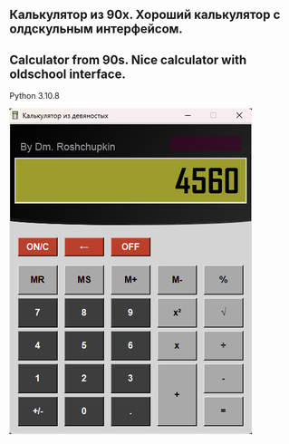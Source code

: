 ## Калькулятор из 90х. Хороший калькулятор с олдскульным интерфейсом.

## Calculator from 90s. Nice calculator with oldschool interface.

Python 3.10.8

![Window](https://github.com/Demston/Calculator-from-90s/blob/main/screenshot%20calculator.png)
